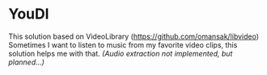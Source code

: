 # YouDl

This solution based on VideoLibrary (https://github.com/omansak/libvideo)
Sometimes I want to listen to music from my favorite video clips, this solution helps me with that.
*(Audio extraction not implemented, but planned...)*

